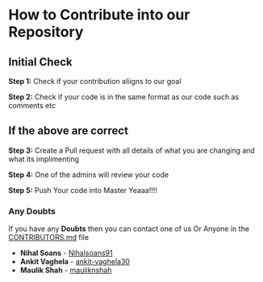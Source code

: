 # How to Contribute into our Repository

## Initial Check
**Step 1:** Check if your contribution aliigns to our goal

**Step 2:** Check if your code is in the same format as our code such as comments etc

## If the above are correct
**Step 3:** Create a Pull request with all details of what you are changing and what its implimenting

**Step 4:** One of the admins will review your code

**Step 5:** Push Your code into Master Yeaaa!!!!

### Any Doubts
If you have any **Doubts** then you can contact one of us Or Anyone in the [CONTRIBUTORS.md](https://github.com/dsp-uga/Elders/blob/master/CONTRIBUTORS.md) file
* **Nihal Soans** - [Nihalsoans91](https://github.com/nihalsoans91)
* **Ankit Vaghela** - [ankit-vaghela30](https://github.com/ankit-vaghela30)
* **Maulik Shah** - [mauliknshah](https://github.com/mauliknshah)
